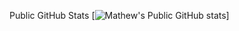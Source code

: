 Public GitHub Stats
[![Mathew's Public GitHub stats](https://github-readme-stats.vercel.app/api?username=mathewrtaylor&theme=shades-of-purple)]
